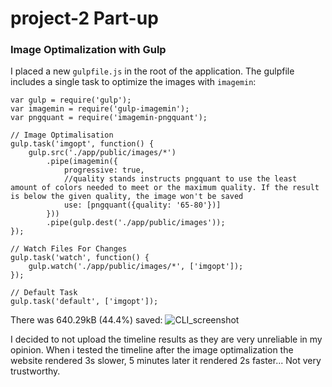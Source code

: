# project-2 Part-up

### Image Optimalization with Gulp

I placed a new ```gulpfile.js``` in the root of the application. The gulpfile includes a single task to optimize the images with ```imagemin```:

```
var gulp = require('gulp');
var imagemin = require('gulp-imagemin');
var pngquant = require('imagemin-pngquant');

// Image Optimalisation 
gulp.task('imgopt', function() {
	gulp.src('./app/public/images/*')
		.pipe(imagemin({
			progressive: true,
			//quality stands instructs pngquant to use the least amount of colors needed to meet or the maximum quality. If the result is below the given quality, the image won't be saved
			use: [pngquant({quality: '65-80'})]
		}))
		.pipe(gulp.dest('./app/public/images'));
});
 
// Watch Files For Changes
gulp.task('watch', function() {
    gulp.watch('./app/public/images/*', ['imgopt']);
});

// Default Task
gulp.task('default', ['imgopt']);
```

There was 640.29kB (44.4%) saved:
![CLI_screenshot](tests/Gulp_Image_optimalization/CLI_screenshot.png)

I decided to not upload the timeline results as they are very unreliable in my opinion. When i tested the timeline after the image optimalization the website rendered 3s slower, 5 minutes later it rendered 2s faster... Not very trustworthy.